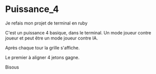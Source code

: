 # Puissance_4
Je refais mon projet de terminal en ruby

C'est un puissance 4 basique, dans le terminal.
Un mode joueur contre joueur et peut être un mode joueur contre IA.

Après chaque tour la grille s'affiche.

Le premier à aligner 4 jetons gagne.

Bisous

